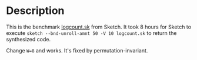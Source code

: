 # Description

This is the benchmark [logcount.sk](http://people.csail.mit.edu/asolar/gal/logcount.sk.html) from Sketch.
It took 8 hours for Sketch to execute `sketch --bnd-unroll-amnt 50 -V 10 logcount.sk` to return the synthesized code.

Change `W=8` and works. It's fixed by permutation-invariant.

